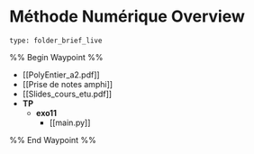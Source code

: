 # Méthode Numérique Overview
 
```ccard
type: folder_brief_live
```
 
%% Begin Waypoint %%
- [[PolyEntier_a2.pdf]]
- [[Prise de notes amphi]]
- [[Slides_cours_etu.pdf]]
- **TP**
	- **exo11**
		- [[main.py]]

%% End Waypoint %%